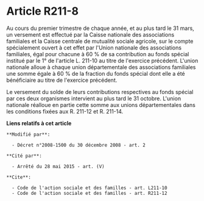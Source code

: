 # Article R211-8

Au cours du premier trimestre de chaque année, et au plus tard le 31 mars, un versement est effectué par la Caisse nationale
des associations familiales et la Caisse centrale de mutualité sociale agricole, sur le compte spécialement ouvert à cet
effet par l'Union nationale des associations familiales, égal pour chacune à 60 % de sa contribution au fonds spécial
institué par le 1° de l'article L. 211-10 au titre de l'exercice précédent. L'union nationale alloue à chaque union
départementale des associations familiales une somme égale à 60 % de la fraction du fonds spécial dont elle a été
bénéficiaire au titre de l'exercice précédent. 

Le versement du solde de leurs contributions respectives au fonds spécial par ces deux organismes intervient au plus tard le
31 octobre. L'union nationale réalloue en partie cette somme aux unions départementales dans les conditions fixées aux R.
211-12 et R. 211-14.

**Liens relatifs à cet article**

	**Modifié par**:

	  - Décret n°2008-1500 du 30 décembre 2008 - art. 2

	**Cité par**:

	  - Arrêté du 28 mai 2015 - art. (V)

	**Cite**:

	  - Code de l'action sociale et des familles - art. L211-10
	  - Code de l'action sociale et des familles - art. R211-12
